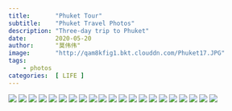 ```yaml
---
title:       "Phuket Tour"
subtitle:    "Phuket Travel Photos"
description: "Three-day trip to Phuket"
date:        2020-05-20
author:      "莫伟伟"
image:       "http://qam8kfig1.bkt.clouddn.com/Phuket17.JPG"
tags:
    - photos
categories:  [ LIFE ]
---
```


![](http://qam8kfig1.bkt.clouddn.com/Phuket10.JPG)
![](http://qam8kfig1.bkt.clouddn.com/Phuket1.JPG)
![](http://qam8kfig1.bkt.clouddn.com/Phuket9.JPG)
![](http://qam8kfig1.bkt.clouddn.com/Phuket16.JPG)
![](http://qam8kfig1.bkt.clouddn.com/Phuket7.JPG)
![](http://qam8kfig1.bkt.clouddn.com/Phuket8.JPG)
![](http://qam8kfig1.bkt.clouddn.com/Phuket11.JPG)
![](http://qam8kfig1.bkt.clouddn.com/Phuket6.JPG)
![](http://qam8kfig1.bkt.clouddn.com/Phuket18.JPG)
![](http://qam8kfig1.bkt.clouddn.com/Phuket17.JPG)
![](http://qam8kfig1.bkt.clouddn.com/Phuket13.JPG)
![](http://qam8kfig1.bkt.clouddn.com/Phuket15.JPG)
![](http://qam8kfig1.bkt.clouddn.com/Phuket2.JPG)
![](http://qam8kfig1.bkt.clouddn.com/Phuket14.JPG)
![](http://qam8kfig1.bkt.clouddn.com/Phuket12.JPG)
![](http://qam8kfig1.bkt.clouddn.com/Phuket5.JPG)
![](http://qam8kfig1.bkt.clouddn.com/Phuket4.JPG)
![](http://qam8kfig1.bkt.clouddn.com/Phuket3.JPG)
![](http://qam8kfig1.bkt.clouddn.com/moweiwei-sandbeach.jpg)
![](http://qam8kfig1.bkt.clouddn.com/home-bg-sailboat.jpg)
![](http://qam8kfig1.bkt.clouddn.com/home-bg-sailboat.jpg)

